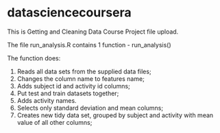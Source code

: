 # datasciencecoursera

This is Getting and Cleaning Data Course Project file upload.

The file run_analysis.R contains 1 function - run_analysis()

The function does:

1. Reads all data sets from the supplied data files;
2. Changes the column name to features name;
3. Adds subject id and activity id columns;
4. Put test and train datasets together;
5. Adds activity names.
6. Selects only standard deviation and mean columns;
7. Creates new tidy data set, grouped by subject and activity with mean value of all other columns;
